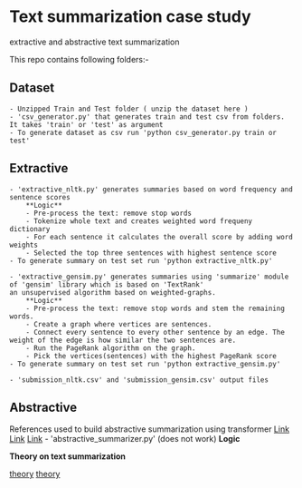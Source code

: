 # Text summarization case study
extractive and abstractive text summarization

This repo contains following folders:-

## Dataset
	- Unzipped Train and Test folder ( unzip the dataset here )
	- 'csv_generator.py' that generates train and test csv from folders. It takes 'train' or 'test' as argument
	- To generate dataset as csv run 'python csv_generator.py train or test'
	
## Extractive
	- 'extractive_nltk.py' generates summaries based on word frequency and sentence scores
		**Logic**
		- Pre-process the text: remove stop words
		- Tokenize whole text and creates weighted word frequeny dictionary
		- For each sentence it calculates the overall score by adding word weights
		- Selected the top three sentences with highest sentence score
	- To generate summary on test set run 'python extractive_nltk.py'
		
	- 'extractive_gensim.py' generates summaries using 'summarize' module of 'gensim' library which is based on 'TextRank'
	an unsupervised algorithm based on weighted-graphs. 
		**Logic**
		- Pre-process the text: remove stop words and stem the remaining words.
		- Create a graph where vertices are sentences.
		- Connect every sentence to every other sentence by an edge. The weight of the edge is how similar the two sentences are.
		- Run the PageRank algorithm on the graph.
		- Pick the vertices(sentences) with the highest PageRank score
	- To generate summary on test set run 'python extractive_gensim.py'
		
	- 'submission_nltk.csv' and 'submission_gensim.csv' output files
	
## Abstractive
References used to build abstractive summarization using transformer
[Link](https://www.tensorflow.org/text/tutorials/transformer)
[Link](https://medium.com/swlh/abstractive-text-summarization-using-transformers-3e774cc42453)
[Link](https://huggingface.co/transformers/model_doc/pegasus.html)
	- 'abstractive_summarizer.py' (does not work)
  **Logic**
	



**Theory on text summarization**

[theory](https://medium.com/luisfredgs/automatic-text-summarization-with-machine-learning-an-overview-68ded5717a25)
[theory](https://rare-technologies.com/text-summarization-in-python-extractive-vs-abstractive-techniques-revisited/)
